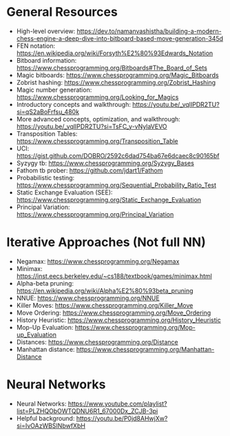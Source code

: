 # General Resources
- High-level overview: https://dev.to/namanvashistha/building-a-modern-chess-engine-a-deep-dive-into-bitboard-based-move-generation-345d
- FEN notation: https://en.wikipedia.org/wiki/Forsyth%E2%80%93Edwards_Notation
- Bitboard information: https://www.chessprogramming.org/Bitboards#The_Board_of_Sets
- Magic bitboards: https://www.chessprogramming.org/Magic_Bitboards
- Zobrist hashing: https://www.chessprogramming.org/Zobrist_Hashing
- Magic number generation: https://www.chessprogramming.org/Looking_for_Magics
- Introductory concepts and walkthrough: https://youtu.be/_vqlIPDR2TU?si=qS2aBoFrfsu_480k
- More advanced concepts, optimization, and walkthrough: https://youtu.be/_vqlIPDR2TU?si=TsFC_y-vNylaVEVO
- Transposition Tables: https://www.chessprogramming.org/Transposition_Table
- UCI: https://gist.github.com/DOBRO/2592c6dad754ba67e6dcaec8c90165bf
- Syzygy tb: https://www.chessprogramming.org/Syzygy_Bases
- Fathom tb prober: https://github.com/jdart1/Fathom
- Probabilistic testing: https://www.chessprogramming.org/Sequential_Probability_Ratio_Test 
- Static Exchange Evaluation (SEE): https://www.chessprogramming.org/Static_Exchange_Evaluation
- Principal Variation: https://www.chessprogramming.org/Principal_Variation

# Iterative Approaches (Not full NN) 
- Negamax: https://www.chessprogramming.org/Negamax
- Minimax: https://inst.eecs.berkeley.edu/~cs188/textbook/games/minimax.html
- Alpha-beta pruning: https://en.wikipedia.org/wiki/Alpha%E2%80%93beta_pruning
- NNUE: https://www.chessprogramming.org/NNUE
- Killer Moves: https://www.chessprogramming.org/Killer_Move
- Move Ordering: https://www.chessprogramming.org/Move_Ordering
- History Heuristic: https://www.chessprogramming.org/History_Heuristic
- Mop-Up Evaluation: https://www.chessprogramming.org/Mop-up_Evaluation
- Distances: https://www.chessprogramming.org/Distance
- Manhattan distance: https://www.chessprogramming.org/Manhattan-Distance

# Neural Networks
- Neural Networks: https://www.youtube.com/playlist?list=PLZHQObOWTQDNU6R1_67000Dx_ZCJB-3pi
- Helpful background: https://youtu.be/P0jd8AHwjXw?si=IvOAzWBSINbwfXbH